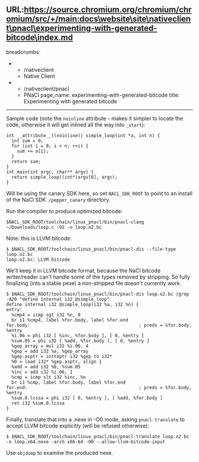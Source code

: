 URL:https://source.chromium.org/chromium/chromium/src/+/main:docs\website\site\nativeclient\pnacl\experimenting-with-generated-bitcode\index.md
---
breadcrumbs:
- - /nativeclient
  - Native Client
- - /nativeclient/pnacl
  - PNaCl
page_name: experimenting-with-generated-bitcode
title: Experimenting with generated bitcode
---

Sample code (note the `noinline` attribute - makes it simpler to locate the
code, otherwise it will get inlined all the way into `_start`):

```none
int __attribute__((noinline)) simple_loop(int *a, int n) {
  int sum = 0;
  for (int i = 0; i < n; ++i) {
    sum += a[i];
  }
  return sum;
}
int main(int argc, char** argv) {
  return simple_loop((int*)argv[0], argc);
}
```

Will be using the canary SDK here, so set `NACL_SDK_ROOT` to point to an install
of the NaCl SDK` /pepper_canary` directory.

Run the compiler to produce optimized bitcode:

```none
$NACL_SDK_ROOT/toolchain/linux_pnacl/bin/pnacl-clang ~/Downloads/loop.c -O2 -o loop.o2.bc
```

Note: this is LLVM bitcode:

```none
$ $NACL_SDK_ROOT/toolchain/linux_pnacl/bin/pnacl-dis --file-type loop.o2.bc 
loop.o2.bc: LLVM bitcode
```

We'll keep it in LLVM bitcode format, because the NaCl bitcode writer/reader
can't handle some of the types removed by stripping. So fully finalizing (into a
stable pexe) a non-stripped file doesn't currently work.

```none
$ $NACL_SDK_ROOT/toolchain/linux_pnacl/bin/pnacl-dis loop.o2.bc |grep -A20 "define internal i32 @simple_loop"
define internal i32 @simple_loop(i32 %a, i32 %n) {
entry:
  %cmp4 = icmp sgt i32 %n, 0
  br i1 %cmp4, label %for.body, label %for.end
for.body:                                         ; preds = %for.body, %entry
  %i.06 = phi i32 [ %inc, %for.body ], [ 0, %entry ]
  %sum.05 = phi i32 [ %add, %for.body ], [ 0, %entry ]
  %gep_array = mul i32 %i.06, 4
  %gep = add i32 %a, %gep_array
  %gep.asptr = inttoptr i32 %gep to i32*
  %0 = load i32* %gep.asptr, align 1
  %add = add i32 %0, %sum.05
  %inc = add i32 %i.06, 1
  %cmp = icmp slt i32 %inc, %n
  br i1 %cmp, label %for.body, label %for.end
for.end:                                          ; preds = %for.body, %entry
  %sum.0.lcssa = phi i32 [ 0, %entry ], [ %add, %for.body ]
  ret i32 %sum.0.lcssa
}
```

Finally, translate that into a .nexe in -O0 mode, asking `pnacl-translate` to
accept LLVM bitcode explicitly (will be refused otherwise):

```none
$ $NACL_SDK_ROOT/toolchain/linux_pnacl/bin/pnacl-translate loop.o2.bc -o loop.x64.nexe -arch x86-64 -O0 --allow-llvm-bitcode-input
```

Use `objdump` to examine the produced nexe.
